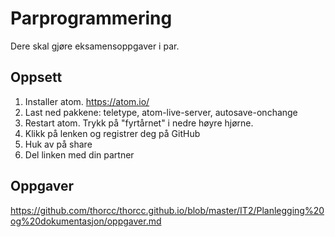 # Parprogrammering

Dere skal gjøre eksamensoppgaver i par.

## Oppsett

1. Installer atom. <https://atom.io/>
2. Last ned pakkene: teletype, atom-live-server, autosave-onchange
3. Restart atom. Trykk på "fyrtårnet" i nedre høyre hjørne.
4. Klikk på lenken og registrer deg på GitHub 
5. Huk av på share
6. Del linken med din partner

## Oppgaver

https://github.com/thorcc/thorcc.github.io/blob/master/IT2/Planlegging%20og%20dokumentasjon/oppgaver.md


